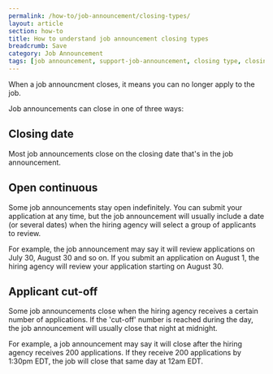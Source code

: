 ```yaml
---
permalink: /how-to/job-announcement/closing-types/
layout: article
section: how-to
title: How to understand job announcement closing types
breadcrumb: Save
category: Job Announcement
tags: [job announcement, support-job-announcement, closing type, closing date, cut-off]
---
```


When a job announcment closes, it means you can no longer apply to the job.

Job announcements can close in one of three ways:

## Closing date

Most job announcements close on the closing date that's in the job announcement.

## Open continuous

Some job announcements stay open indefinitely. You can submit your application at any time, but the job announcement will usually include a date (or several dates) when the hiring agency will select a group of applicants to review. 

For example, the job announcement may say it will review applications on July 30, August 30 and so on. If you submit an application on August 1, the hiring agency will review your application starting on August 30.

## Applicant cut-off

Some job announcements close when the hiring agency receives a certain number of applications. If the 'cut-off' number is reached during the day, the job announcement will usually close that night at midnight.

For example, a job announcement may say it will close after the hiring agency receives 200 applications. If they receive 200 applications by 1:30pm EDT, the job will close that same day at 12am EDT.
